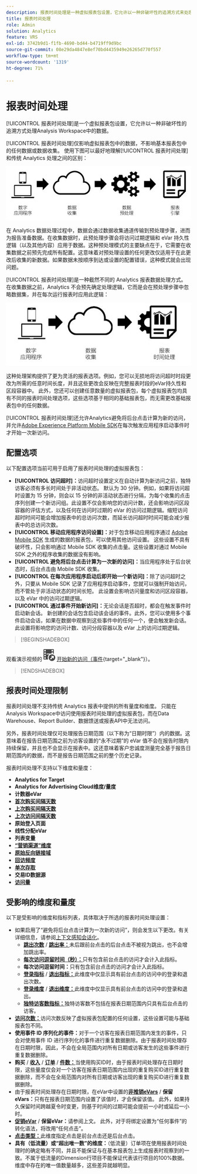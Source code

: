 ```yaml
---
description: 报表时间处理是一种虚拟报表包设置，它允许以一种非破坏性的追溯方式来处理数据。
title: 报表时间处理
role: Admin
solution: Analytics
feature: VRS
exl-id: 3742b9d1-f1fb-4690-bd44-b4719ff9d9bc
source-git-commit: 08e29da4847e8ef70bd4435949e26265d770f557
workflow-type: tm+mt
source-wordcount: '1319'
ht-degree: 71%

---
```


# 报表时间处理

[!UICONTROL 报表时间处理]是一个虚拟报表包设置，它允许以一种非破坏性的追溯方式处理Analysis Workspace中的数据。

[!UICONTROL 报表时间处理]仅影响虚拟报表包中的数据，不影响基本报表包中的任何数据或数据收集。 使用下图可以最好地理解[!UICONTROL 报表时间处理]和传统 Analytics 处理之间的区别：

![传统处理管道](assets/google1.jpg)

在 Analytics 数据处理过程中，数据会通过数据收集通道传输到预处理步骤，进而为报告准备数据。在收集数据时，此预处理步骤会将访问过期逻辑和 eVar 持久性逻辑（以及其他内容）应用于数据。这种预处理模式的主要缺点在于，它需要在收集数据之前预先完成所有配置。这意味着对预处理设置的任何更改仅适用于在此更改后收集的新数据。如果数据未按顺序到达或设置的配置错误，这种模式就会出现问题。

[!UICONTROL 报表时间处理]是一种截然不同的 Analytics 报表数据处理方式。 在收集数据之前，Analytics 不会预先确定处理逻辑，它而是会在预处理步骤中忽略数据集，并在每次运行报表时应用此逻辑：

![报表时间处理管道](assets/google2.jpg)

这种处理架构提供了更为灵活的报表选项。例如，您可以无损地将访问超时时段更改为所需的任意时间长度，并且这些更改会反映在完整报表时段的eVar持久性和区段容器中。 此外，您还可以创建任意数量的虚拟报表包，每个虚拟报表包均具有不同的报表时间处理选项，这些选项基于相同的基础报表包，而无需更改基础报表包中的任何数据。

[!UICONTROL 报表时间处理]还允许Analytics避免将后台点击计算为新的访问，并允许[Adobe Experience Platform Mobile SDK](https://experienceleague.adobe.com/docs/mobile.html)在每次触发应用程序启动事件时才开始一次新访问。

## 配置选项

以下配置选项当前可用于启用了报表时间处理的虚拟报表包：

* **[!UICONTROL 访问超时]：**&#x200B;访问超时设置定义在自动计算为新访问之前，独特访客必须有多长时间处于非活动状态。 默认为 30 分钟。例如，如果将访问超时设置为 15 分钟，则会以 15 分钟的非活动状态进行分隔，为每个收集的点击序列创建一个新访问组。此设置不仅会影响您的访问计数，还会影响访问区段容器的评估方式，以及任何在访问时过期的 eVar 的访问过期逻辑。缩短访问超时时间可能会增加报表中的总访问次数，而延长访问超时时间可能会减少报表中的总访问次数。
* **[!UICONTROL 移动应用程序访问设置]：**&#x200B;对于包含移动应用程序通过 [Adobe Mobile SDK](https://experienceleague.adobe.com/docs/mobile.html) 生成的数据的报表包，可以使用其他访问设置。 这些设置不具有破坏性，只会影响通过 Mobile SDK 收集的点击量。这些设置对通过 Mobile SDK 之外的程序收集的数据没有影响。
* **[!UICONTROL 避免将后台点击计算为一次新的访问]：**&#x200B;当应用程序处于后台状态时，后台点击由 Mobile SDK 收集。
* **[!UICONTROL 在每次应用程序启动后即开始一个新访问]：**&#x200B;除了访问超时之外，只要从 Mobile SDK 记录了应用程序启动事件，您就可以强制开始访问，而不管处于非活动状态的时间长短。 此设置会影响访问量度和访问区段容器，以及 eVar 中的访问过期逻辑。
* **[!UICONTROL 通过事件开始新访问]：**&#x200B;无论会话是否超时，都会在触发事件时启动新会话。 新创建的会话包含启动该会话的事件。此外，您可以使用多个事件启动会话，如果在数据中观察到这些事件中的任何一个，便会触发新会话。此设置将影响您的访问计数、访问分段容器以及 eVar 上的访问过期逻辑。


>[!BEGINSHADEBOX]

观看演示视频的![VideoCheckedOut](/help/assets/icons/VideoCheckedOut.svg) [开始新的访问（事件](https://video.tv.adobe.com/v/23129?quality=12&learn=on){target="_blank"}）。

>[!ENDSHADEBOX]



## 报表时间处理限制

报表时间处理不支持传统 Analytics 报表中提供的所有量度和维度。 只能在Analysis Workspace中访问使用报表时间处理的虚拟报表包，而在Data Warehouse、Report Builder、数据馈送或报表API中无法访问。

另外，报表时间处理仅可处理报告日期范围（以下称为“日期时限”）内的数据。这意味着在报告日期范围之前为访客设置的“永不过期”的 eVar 值不会在报告时限内持续保留，并且也不会显示在报表中。这还意味着客户忠诚度测量完全基于报告日期范围内的数据，而不是报告日期范围之前的整个历史记录。

报表时间处理不支持以下维度和量度：

* **Analytics for Target**
* **Analytics for Advertising Cloud维度/量度**
* **计数器eVar**
* [**首次购买间隔天数**](/help/components/dimensions/days-before-first-purchase.md)
* [**上次购买间隔天数**](/help/components/dimensions/days-since-last-purchase.md)
* [**上次访问间隔天数**](/help/components/dimensions/days-since-last-visit.md)
* **原始登入页面**
* **线性分配eVar**
* **列表变量**
* [**“营销渠道”维度**](/help/components/dimensions/marketing-channel.md)
* [**原始反向链接域**](/help/components/dimensions/original-referring-domain.md)
* [**回访频度**](/help/components/dimensions/return-frequency.md)
* [**单次存取**](/help/components/metrics/single-access.md)
* **交易ID数据源**
* [**访问量**](/help/components/dimensions/visit-number.md)

## 受影响的维度和量度

以下是受影响的维度和指标列表，具体取决于所选的报表时间处理设置：

* 如果启用了“避免将后台点击计算为一次新的访问”，则会发生以下更改。有关详细信息，请参阅[上下文感知会话化](vrs-mobile-visit-processing.md)。
   * [**跳出次数**](/help/components/metrics/bounces.md) / [**跳出率：**](/help/components/metrics/bounce-rate.md)&#x200B;未后跟前台点击的后台点击不被视为跳出，也不会增加跳出率。
   * [**每次访问逗留时间（秒）：**](/help/components/metrics/time-spent-per-visit.md)&#x200B;只有包含前台点击的访问才会计入此指标。
   * **每次访问逗留时间：**&#x200B;只有包含前台点击的访问才会计入此指标。
   * [**登录指标**](/help/components/metrics/entries.md) / [**退出指标：**](/help/components/metrics/exits.md)&#x200B;此维度中仅显示具有前台点击的访问中的登录和退出次数。
   * [**登录维度**](/help/components/dimensions/entry-dimensions.md) / [**退出维度：**](/help/components/dimensions/exit-dimensions.md)&#x200B;此维度中仅显示具有前台点击的访问中的登录和退出。
   * [**独特访客数指标：**](/help/components/metrics/unique-visitors.md)&#x200B;独特访客数不包括在报表日期范围内只具有后台点击的访客。
* [**访问次数：**](/help/components/metrics/visits.md)&#x200B;访问次数反映了虚拟报表包配置的任何设置，这些设置可能与基础报表包不同。
* **使用事件 ID 序列化的事件：**&#x200B;对于一个访客在报表日期范围内发生的事件，只会对使用事件 ID 进行序列化的事件进行重复数据删除。由于报表时间处理存在日期时限，因此，不会在全局范围内对所有日期或访客发生的这些事件进行重复数据删除。
* **购买** / [**收入**](/help/components/metrics/revenue.md) / [**订单**](/help/components/metrics/orders.md) / [**件数：**](/help/components/metrics/units.md)&#x200B;当使用购买ID时，由于报表时间处理存在日期时限，这些量度仅会对一个访客在报表日期范围内出现的重复购买ID进行重复数据删除，而不会在全局范围内对所有日期或访客出现的重复购买ID进行重复数据删除。
* 由于报表时间处理存在日期时限，在eVar中设置的&#x200B;[**非推销eVars**](/help/components/dimensions/evar.md) / **保留eVars：**&#x200B;只有在报表日期范围内设置了该值时，才会保留该值。 此外，如果持久保留时间跨越夏令时变更，则基于时间的过期可能会提前一小时或延后一小时。
* [**促销eVar**](/help/components/dimensions/evar-merchandising.md) / **保留eVar：**&#x200B;请参阅上文。 此外，对于将绑定设置为“任何事件”的转化语法，将改用“任何点击”。
* [**点击类型：**](/help/components/dimensions/hit-type.md)&#x200B;此维度指定点击是前台点击还是后台点击。
* **具有（低流量）或“超出唯一数”的维度：**（低流量）订单项在使用报表时间处理时的确定略有不同，并且不能保证与在基本报表包上生成报表时观察到的一致。不属于低流量的Dimension行项目不能保证代表该行项目的100%数据。 维度中存在的唯一值数量越多，这些差异就越明显。
